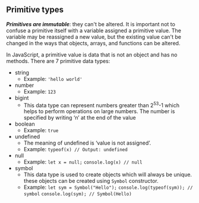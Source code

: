 ## Primitive types

***Primitives are immutable***: they can't be altered. It is important not to confuse a primitive itself with a variable assigned a primitive value. The variable may be reassigned a new value, but the existing value can't be changed in the ways that objects, arrays, and functions can be altered.

In JavaScript, a primitive value is data that is not an object and has no methods. There are 7 primitive data types:
- string 
	- Example: `'hello world'`
- number 
	- Example: `123`
- bigint
	- This data type can represent numbers greater than 2<sup>53</sup>-1 which helps to perform operations on large numbers. The number is specified by writing ‘n’ at the end of the value
- boolean
	- Example: `true`
- undefined
	- The meaning of undefined is ‘value is not assigned’.
	- Example: `typeof(x) // Output: undefined`
- null
	- Example:
	  `let x = null;`
	  `console.log(x) // null`
- symbol
	- This data type is used to create objects which will always be unique. these objects can be created using `Symbol` constructor.
	- Example:
	  `let sym = Symbol("Hello");`
	  `console.log(typeof(sym)); // symbol`
	  `console.log(sym); // Symbol(Hello)`